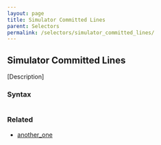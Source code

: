 ```yaml
---
layout: page
title: Simulator Committed Lines
parent: Selectors
permalink: /selectors/simulator_committed_lines/
---
```


## Simulator Committed Lines

[Description]

### Syntax

```js

```

### Related

- [another_one](./another_one.md)

